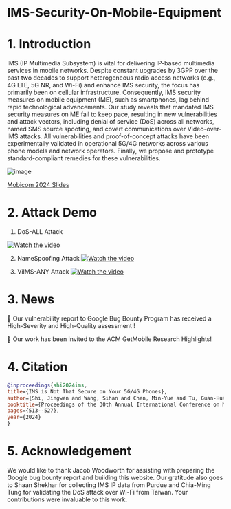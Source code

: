 # IMS-Security-On-Mobile-Equipment

# 1. Introduction

IMS (IP Multimedia Subsystem) is vital for delivering IP-based multimedia services in mobile networks. Despite constant upgrades by 3GPP over the past two decades to support heterogeneous radio access networks (e.g., 4G LTE, 5G NR, and Wi-Fi) and enhance IMS security, the focus has primarily been on cellular infrastructure. Consequently, IMS security measures on mobile equipment (ME), such as smartphones, lag behind rapid technological advancements. Our study reveals that mandated IMS security measures on ME fail to keep pace, resulting in new vulnerabilities and attack vectors, including denial of service (DoS) across all networks, named SMS source spoofing, and covert communications over Video-over-IMS attacks. All vulnerabilities and proof-of-concept attacks have been experimentally validated in operational 5G/4G networks across various phone models and network operators. Finally, we propose and prototype standard-compliant remedies for these vulnerabilities.

![image](https://github.com/user-attachments/assets/84c480ba-841b-4721-a1a8-a3c8a311e4d8)

[Mobicom 2024 Slides](https://github.com/user-attachments/files/18569379/Mobicom-Slide.pdf)

# 2. Attack Demo

1. DoS-ALL Attack

[![Watch the video](https://img.youtube.com/vi/gHYOnps2qCI/maxresdefault.jpg)](https://youtu.be/gHYOnps2qCI)

2. NameSpoofing Attack
[![Watch the video](https://img.youtube.com/vi/jpsnLKp0S5Q/maxresdefault.jpg)](https://youtu.be/jpsnLKp0S5Q)

3. ViIMS-ANY Attack
[![Watch the video](https://img.youtube.com/vi/oYYxHHrFMqE/maxresdefault.jpg)](https://youtu.be/oYYxHHrFMqE)

# 3. News

🎉 Our vulnerability report to Google Bug Bounty Program has received a High-Severity and High-Quality assessment !

🎉 Our work has been invited to the ACM GetMobile Research Highlights!

# 4. Citation

```bibtex
@inproceedings{shi2024ims,
title={IMS is Not That Secure on Your 5G/4G Phones},
author={Shi, Jingwen and Wang, Sihan and Chen, Min-Yue and Tu, Guan-Hua and Xie, Tian and Chen, Man-Hsin and Hu, Yiwen and Li, Chi-Yu and Peng, Chunyi},
booktitle={Proceedings of the 30th Annual International Conference on Mobile Computing and Networking},
pages={513--527},
year={2024}
}		
```

# 5. Acknowledgement

We would like to thank Jacob Woodworth for assisting with preparing the Google bug bounty report and building this website. Our gratitude also goes to Shaan Shekhar for collecting IMS IP data from Purdue and Chia-Ming Tung for validating the DoS attack over Wi-Fi from Taiwan. Your contributions were invaluable to this work.
